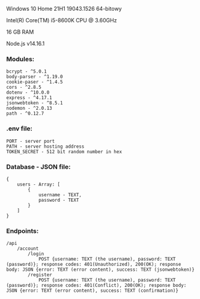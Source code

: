 Windows 10 Home 21H1 19043.1526 64-bitowy

Intel(R) Core(TM) i5-8600K CPU @ 3.60GHz

16 GB RAM

Node.js v14.16.1
### Modules:
    bcrypt - ^5.0.1
    body-parser - ^1.19.0
    cookie-paser - ^1.4.5
    cors - ^2.8.5
    dotenv - ^10.0.0
    express - ^4.17.1
    jsonwebtoken - ^8.5.1
    nodemon - ^2.0.13
    path - ^0.12.7

### .env file:
    PORT - server port
    PATH - server hosting address
    TOKEN_SECRET - 512 bit random number in hex

### Database - JSON file:
    {
        users - Array: [
            {
                username - TEXT,
                password - TEXT
            }
        ] 
    }

### Endpoints:
    /api
        /account
            /login
                POST {username: TEXT (the username), password: TEXT (password)}; response codes: 401(Unauthorized), 200(OK); response body: JSON {error: TEXT (error content), success: TEXT (jsonwebtoken)}
            /register
                POST {username: TEXT (the username), password: TEXT (password)}; response codes: 401(Conflict), 200(OK); response body: JSON {error: TEXT (error content), success: TEXT (confirmation)}

